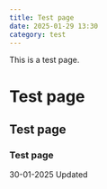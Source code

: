 ```yaml
---
title: Test page
date: 2025-01-29 13:30
category: test
---
```


This is a test page.

# Test page
## Test page
### Test page
30-01-2025 Updated
